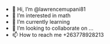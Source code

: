 - 👋 Hi, I’m @lawrencemupani81
- 👀 I’m interested in math
- 🌱 I’m currently learning 
- 💞️ I’m looking to collaborate on ...
- 📫 How to reach me +263778928213

<!---
lawrencemupani81/lawrencemupani81 is a ✨ special ✨ repository because its `README.md` (this file) appears on your GitHub profile.
You can click the Preview link to take a look at your changes.
--->
